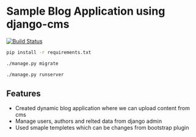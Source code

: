  # Sample Blog Application using django-cms

[![Build Status](https://travis-ci.org/joemccann/dillinger.svg?branch=master)](https://travis-ci.org/joemccann/dillinger)

```sh
pip install -r requirements.txt
```

```sh
./manage.py migrate
```

```sh
./manage.py runserver
```


## Features

- Created dynamic blog application where we can upload content from cms
- Manage users, authors and relted data from django admin
- Used smaple templetes which can be changes from bootstrap plugin
